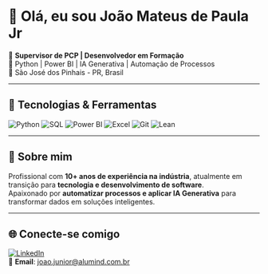 # 👋 Olá, eu sou João Mateus de Paula Jr

🎯 **Supervisor de PCP | Desenvolvedor em Formação**  
🐍 Python | Power BI | IA Generativa | Automação de Processos  
📍 São José dos Pinhais - PR, Brasil  

---

## 🚀 Tecnologias & Ferramentas

![Python](https://img.shields.io/badge/Python-3776AB?style=for-the-badge&logo=python&logoColor=white)
![SQL](https://img.shields.io/badge/SQL-336791?style=for-the-badge&logo=postgresql&logoColor=white)
![Power BI](https://img.shields.io/badge/Power_BI-F2C811?style=for-the-badge&logo=powerbi&logoColor=black)
![Excel](https://img.shields.io/badge/Excel-217346?style=for-the-badge&logo=microsoft-excel&logoColor=white)
![Git](https://img.shields.io/badge/Git-F05032?style=for-the-badge&logo=git&logoColor=white)
![Lean](https://img.shields.io/badge/Lean_Manufacturing-009688?style=for-the-badge&logo=leanpub&logoColor=white)

---

## 📌 Sobre mim
Profissional com **10+ anos de experiência na indústria**, atualmente em transição para **tecnologia e desenvolvimento de software**.  
Apaixonado por **automatizar processos e aplicar IA Generativa** para transformar dados em soluções inteligentes.  

---

## 🌐 Conecte-se comigo  
[![LinkedIn](https://img.shields.io/badge/LinkedIn-0e76a8?style=for-the-badge&logo=linkedin&logoColor=white)](https://www.linkedin.com/in/joão-mateus-de-paula-jr)  
📧 **Email**: joao.junior@alumind.com.br  
